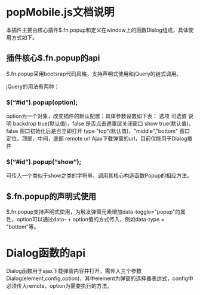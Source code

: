 # popMobile.js文档说明

本插件主要由核心插件$.fn.popup和定义在window上的函数Dialog组成，具体使用方式如下。

## 插件核心$.fn.popup的api

$.fn.popup采用bootsrap代码风格，支持声明式使用和jQuery的链式调用。

jQuery的用法有两种：

### $(“#id”).popup(option);

option为一个对象，改变插件的默认配置；具体参数设置如下表：
选项	可选值	说明
backdrop	true(默认值)，false	是否点击遮罩层关闭窗口
show	true(默认值)，false	窗口初始化后是否立即打开
type	"top"(默认值)，"middle","bottom"	窗口定位，顶部，中间，底部
remote	url	Ajax下载弹窗的url，目前仅能用于Dialog插件

### $(“#id”).popup(“show”);

可传入一个类似于show之类的字符串，调用其核心构造函数Popup的相应方法。

## $.fn.popup的声明式使用

$.fn.popup支持声明式使用，为触发弹窗元素增加data-toggle="popup"的属性，option可以通过data- + option值的方式传入，例如data-type = "bottom"等。

# Dialog函数的api

Dialog函数用于ajax下载弹窗内容并打开，需传入三个参数Dialog(element,config,option)，其中element为弹窗的选择器表达式，config中必须传入remote，option为需要执行的方法。
